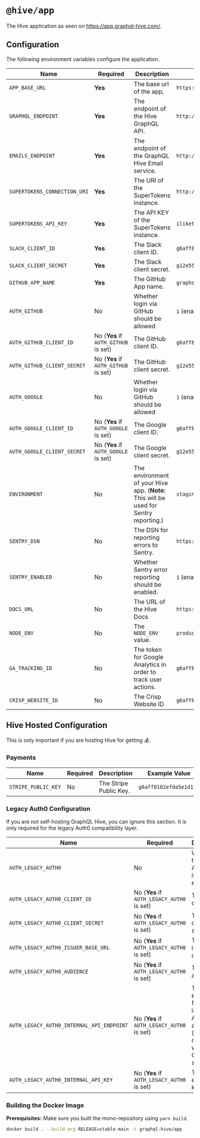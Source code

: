 # `@hive/app`

The Hive application as seen on https://app.graphql-hive.com/.

## Configuration

The following environment variables configure the application.

| Name                         | Required                             | Description                                                                           | Example Value                                        |
| ---------------------------- | ------------------------------------ | ------------------------------------------------------------------------------------- | ---------------------------------------------------- |
| `APP_BASE_URL`               | **Yes**                              | The base url of the app,                                                              | `https://app.graphql-hive.com`                       |
| `GRAPHQL_ENDPOINT`           | **Yes**                              | The endpoint of the Hive GraphQL API.                                                 | `http://127.0.0.1:4000/graphql`                      |
| `EMAILS_ENDPOINT`            | **Yes**                              | The endpoint of the GraphQL Hive Email service.                                       | `http://127.0.0.1:6260`                              |
| `SUPERTOKENS_CONNECTION_URI` | **Yes**                              | The URI of the SuperTokens instance.                                                  | `http://127.0.0.1:3567`                              |
| `SUPERTOKENS_API_KEY`        | **Yes**                              | The API KEY of the SuperTokens instance.                                              | `iliketurtlesandicannotlie`                          |
| `SLACK_CLIENT_ID`            | **Yes**                              | The Slack client ID.                                                                  | `g6aff8102efda5e1d12e`                               |
| `SLACK_CLIENT_SECRET`        | **Yes**                              | The Slack client secret.                                                              | `g12e552xx54xx2b127821dc4abc4491dxxxa6b187`          |
| `GITHUB_APP_NAME`            | **Yes**                              | The GitHub App name.                                                                  | `graphql-hive-self-hosted`                           |
| `AUTH_GITHUB`                | No                                   | Whether login via GitHub should be allowed                                            | `1` (enabled) or `0` (disabled)                      |
| `AUTH_GITHUB_CLIENT_ID`      | No (**Yes** if `AUTH_GITHUB` is set) | The GitHub client ID.                                                                 | `g6aff8102efda5e1d12e`                               |
| `AUTH_GITHUB_CLIENT_SECRET`  | No (**Yes** if `AUTH_GITHUB` is set) | The GitHub client secret.                                                             | `g12e552xx54xx2b127821dc4abc4491dxxxa6b187`          |
| `AUTH_GOOGLE`                | No                                   | Whether login via GitHub should be allowed                                            | `1` (enabled) or `0` (disabled)                      |
| `AUTH_GOOGLE_CLIENT_ID`      | No (**Yes** if `AUTH_GOOGLE` is set) | The Google client ID.                                                                 | `g6aff8102efda5e1d12e`                               |
| `AUTH_GOOGLE_CLIENT_SECRET`  | No (**Yes** if `AUTH_GOOGLE` is set) | The Google client secret.                                                             | `g12e552xx54xx2b127821dc4abc4491dxxxa6b187`          |
| `ENVIRONMENT`                | No                                   | The environment of your Hive app. (**Note:** This will be used for Sentry reporting.) | `staging`                                            |
| `SENTRY_DSN`                 | No                                   | The DSN for reporting errors to Sentry.                                               | `https://dooobars@o557896.ingest.sentry.io/12121212` |
| `SENTRY_ENABLED`             | No                                   | Whether Sentry error reporting should be enabled.                                     | `1` (enabled) or `0` (disabled)                      |
| `DOCS_URL`                   | No                                   | The URL of the Hive Docs                                                              | `https://docs.graphql-hive.com`                      |
| `NODE_ENV`                   | No                                   | The `NODE_ENV` value.                                                                 | `production`                                         |
| `GA_TRACKING_ID`             | No                                   | The token for Google Analytics in order to track user actions.                        | `g6aff8102efda5e1d12e`                               |
| `CRISP_WEBSITE_ID`           | No                                   | The Crisp Website ID                                                                  | `g6aff8102efda5e1d12e`                               |

## Hive Hosted Configuration

This is only important if you are hosting Hive for getting 💰.

### Payments

| Name                | Required | Description            | Example Value          |
| ------------------- | -------- | ---------------------- | ---------------------- |
| `STRIPE_PUBLIC_KEY` | No       | The Stripe Public Key. | `g6aff8102efda5e1d12e` |

### Legacy Auth0 Configuration

If you are not self-hosting GraphQL Hive, you can ignore this section. It is only required for the legacy Auth0 compatibility layer.

| Name                                      | Required                                   | Description                                                                                               | Example Value                               |
| ----------------------------------------- | ------------------------------------------ | --------------------------------------------------------------------------------------------------------- | ------------------------------------------- |
| `AUTH_LEGACY_AUTH0`                       | No                                         | Whether the legacy Auth0 import is enabled.                                                               | `1` (enabled) or `0` (disabled)             |
| `AUTH_LEGACY_AUTH0_CLIENT_ID`             | No (**Yes** if `AUTH_LEGACY_AUTH0` is set) | The Auth0 client ID.                                                                                      | `rDSpExxD8sfqlpF1kbxxLkMNYI2Sxxx`           |
| `AUTH_LEGACY_AUTH0_CLIENT_SECRET`         | No (**Yes** if `AUTH_LEGACY_AUTH0` is set) | The Auth0 client secret.                                                                                  | `e43f156xx54en2b56117dc4abc4491dxxbb6b187`  |
| `AUTH_LEGACY_AUTH0_ISSUER_BASE_URL`       | No (**Yes** if `AUTH_LEGACY_AUTH0` is set) | The Auth0 issuer base url.                                                                                | `https://your-project.us.auth0.com`         |
| `AUTH_LEGACY_AUTH0_AUDIENCE`              | No (**Yes** if `AUTH_LEGACY_AUTH0` is set) | The Auth0 audience                                                                                        | `https://your-project.us.auth0.com/api/v2/` |
| `AUTH_LEGACY_AUTH0_INTERNAL_API_ENDPOINT` | No (**Yes** if `AUTH_LEGACY_AUTH0` is set) | The internal endpoint for importing Auth0 accounts. (**Note:** This route is within the GraphQL service.) | `http://127.0.0.1:4000/__legacy`            |
| `AUTH_LEGACY_AUTH0_INTERNAL_API_KEY`      | No (**Yes** if `AUTH_LEGACY_AUTH0` is set) | The internal endpoint key.                                                                                | `iliketurtles`                              |

### Building the Docker Image

**Prerequisites:** Make sure you built the mono-repository using `yarn build`.

```bash
docker build . --build-arg RELEASE=stable-main -t graphql-hive/app
```
